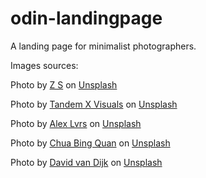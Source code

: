 # odin-landingpage

A landing page for minimalist photographers.


Images sources:

Photo by <a href="https://unsplash.com/@kovacsz1?utm_source=unsplash&utm_medium=referral&utm_content=creditCopyText">Z S</a> on <a href="https://unsplash.com/wallpapers/design/minimalist?utm_source=unsplash&utm_medium=referral&utm_content=creditCopyText">Unsplash</a>
  
Photo by <a href="https://unsplash.com/@tandemxvisuals?utm_source=unsplash&utm_medium=referral&utm_content=creditCopyText">Tandem X Visuals</a> on <a href="https://unsplash.com/s/photos/green-minimal?orientation=portrait&utm_source=unsplash&utm_medium=referral&utm_content=creditCopyText">Unsplash</a>

Photo by <a href="https://unsplash.com/@alexlvrs?utm_source=unsplash&utm_medium=referral&utm_content=creditCopyText">Alex Lvrs</a> on <a href="https://unsplash.com/s/photos/green-minimal?orientation=portrait&utm_source=unsplash&utm_medium=referral&utm_content=creditCopyText">Unsplash</a>
  
Photo by <a href="https://unsplash.com/@chuabingquan?utm_source=unsplash&utm_medium=referral&utm_content=creditCopyText">Chua Bing Quan</a> on <a href="https://unsplash.com/s/photos/green-minimal?orientation=portrait&utm_source=unsplash&utm_medium=referral&utm_content=creditCopyText">Unsplash</a>

Photo by <a href="https://unsplash.com/@dvandijk?utm_source=unsplash&utm_medium=referral&utm_content=creditCopyText">David van Dijk</a> on <a href="https://unsplash.com/s/photos/green-minimal?orientation=landscape&utm_source=unsplash&utm_medium=referral&utm_content=creditCopyText">Unsplash</a>
  